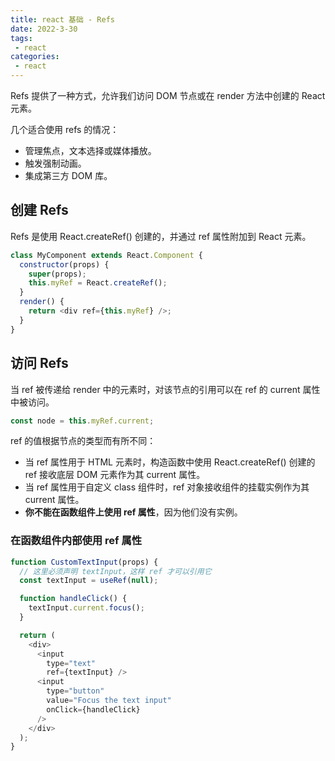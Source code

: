 ```yaml
---
title: react 基础 - Refs
date: 2022-3-30
tags:
 - react
categories:
 - react
---
```



Refs 提供了一种方式，允许我们访问 DOM 节点或在 render 方法中创建的 React 元素。

几个适合使用 refs 的情况：

- 管理焦点，文本选择或媒体播放。
- 触发强制动画。
- 集成第三方 DOM 库。

## 创建 Refs

Refs 是使用 React.createRef() 创建的，并通过 ref 属性附加到 React 元素。

```js
class MyComponent extends React.Component {
  constructor(props) {
    super(props);
    this.myRef = React.createRef();
  }
  render() {
    return <div ref={this.myRef} />;
  }
}
```

## 访问 Refs

当 ref 被传递给 render 中的元素时，对该节点的引用可以在 ref 的 current 属性中被访问。

```js
const node = this.myRef.current;
```

ref 的值根据节点的类型而有所不同：

- 当 ref 属性用于 HTML 元素时，构造函数中使用 React.createRef() 创建的 ref 接收底层 DOM 元素作为其 current 属性。
- 当 ref 属性用于自定义 class 组件时，ref 对象接收组件的挂载实例作为其 current 属性。
- **你不能在函数组件上使用 ref 属性**，因为他们没有实例。


### 在函数组件内部使用 ref 属性

```js
function CustomTextInput(props) {
  // 这里必须声明 textInput，这样 ref 才可以引用它
  const textInput = useRef(null);

  function handleClick() {
    textInput.current.focus();
  }

  return (
    <div>
      <input
        type="text"
        ref={textInput} />
      <input
        type="button"
        value="Focus the text input"
        onClick={handleClick}
      />
    </div>
  );
}
```
